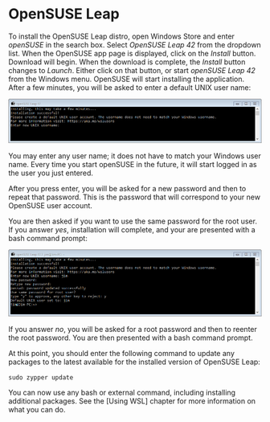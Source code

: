 # OpenSUSE Leap
To install the OpenSUSE Leap distro, open Windows Store and enter
*openSUSE* in the search box. Select *OpenSUSE Leap 42* from the
dropdown list. When the OpenSUSE app page is displayed,
click on the *Install* button. Download will begin.
When the download is complete, the *Install* button
changes to *Launch*. Either click on that button,
or start *openSUSE Leap 42* from the Windows menu. OpenSUSE
will start
installing the application. After a few minutes, you
will be asked to enter a default UNIX user name:

![](images/opensuseusername.png)

You may enter any user name; it does not have to match
your Windows user name. Every time you start openSUSE in the
future, it will start logged in as the user you just entered.

After you press enter, you will be asked for a new
password and then to repeat that password. This is the
password that will correspond to your new OpenSUSE user
account.

You are then asked if you want to use the same password
for the root user. If you answer *yes*, installation will 
complete, and your are presented with
a bash command prompt:

![](images/opensuseinstallcomplete.png)

If you answer *no*, you will be asked for a root password
and then to reenter the root password. You are then presented
with a bash command prompt.

At this point, you should enter the following command
to update any packages to the latest available for the
installed version of OpenSUSE Leap:

```
sudo zypper update
```

You can now use any bash or external command, including
installing additional packages. See the
[Using WSL] chapter for more information on what you
can do.